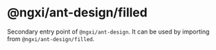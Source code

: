 # @ngxi/ant-design/filled

Secondary entry point of `@ngxi/ant-design`. It can be used by importing from `@ngxi/ant-design/filled`.
